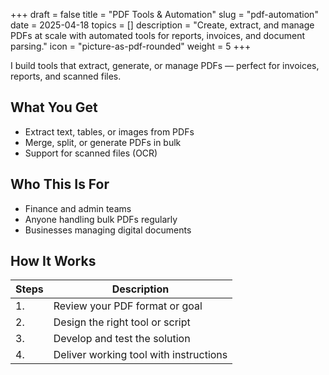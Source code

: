 +++
draft = false
title = "PDF Tools & Automation"
slug = "pdf-automation"
date = 2025-04-18
topics = []
description = "Create, extract, and manage PDFs at scale with automated tools for reports, invoices, and document parsing."
icon = "picture-as-pdf-rounded"
weight = 5
+++

I build tools that extract, generate, or manage PDFs — perfect for invoices, reports, and scanned files.

## What You Get

- Extract text, tables, or images from PDFs
- Merge, split, or generate PDFs in bulk
- Support for scanned files (OCR)

## Who This Is For

- Finance and admin teams
- Anyone handling bulk PDFs regularly
- Businesses managing digital documents

## How It Works

| Steps | Description |
| --- | --- |
| 1. | Review your PDF format or goal |
| 2. | Design the right tool or script |
| 3. | Develop and test the solution |
| 4. | Deliver working tool with instructions |
